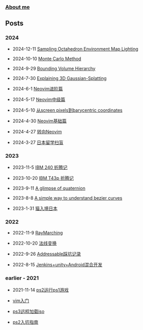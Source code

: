 
### [About me](https://waizui.github.io/about.html)

## Posts  

### 2024

* 2024-12-11 [Sampling Octahedron Environment Map Lighting](https://waizui.github.io/posts/env_map_light/env_map_light.html)

* 2024-10-10 [Monte Carlo Method](https://waizui.github.io/posts/monte_carlo/monte_carlo.html)

* 2024-9-29 [Bounding Volume Hierarchy](https://waizui.github.io/posts/bvh/bvh.html)

* 2024-7-30 [Explaining 3D Gaussian-Splatting](https://waizui.github.io/posts/gaussian_splatting/gaussian_splatting.html)

* 2024-6-1 [Neovim进阶篇](https://waizui.github.io/posts/nvim_advanced/nvim_advanced.html)

* 2024-5-17 [Neovim中级篇](https://waizui.github.io/posts/nvim_intermediate/nvim_intermediate.html)

* 2024-5-10 [从screen pixels到barycentric coordinates](https://waizui.github.io/posts/barycentric/barycentric.html)

* 2024-4-30 [Neovim基础篇](https://waizui.github.io/posts/nvim_basic/nvim_basic.html)

* 2024-4-27 [转向Neovim](https://waizui.github.io/posts/move_to_nvim/move_to_nvim.html)

* 2024-3-27 [日本留学扫盲](https://waizui.github.io/posts/japan_study/japan_study.html)

### 2023

* 2023-11-5 [IBM 240 折腾记](https://waizui.github.io/posts/ibm_240/ibm_240.html)

* 2023-10-20 [IBM T43p 折腾记](https://waizui.github.io/posts/ibm_t43/ibm_t43.html)

* 2023-9-11 [A glimpse of quaternion](https://waizui.github.io/posts/a_glimpse_of_quaternion/a_glimpse_of_quaternion.html)

* 2023-8-8 [A simple way to understand bezier curves](https://waizui.github.io/posts/bezier_curves/a_simple_way_to_understand_bezier_curves.html)  

* 2023-1-31 [猫入境日本](https://waizui.github.io/posts/catToJapan/pets.html)  


### 2022

* 2022-11-9 [RayMarching](https://waizui.github.io/posts/ray_marching/ray_marching.html)  

* 2022-10-20 [法线变换](https://waizui.github.io/posts/normalTransform/normalTransform.html)  

* 2022-9-26 [Addressable踩坑记录](https://waizui.github.io/posts/addressable/Addressable_issues.html)  

* 2022-8-15 [Jenkins+unity+Android混合开发](https://waizui.github.io/posts/unity_jenkins_android/unity+jenkins+android.html)  

### earlier - 2021

* 2021-11-14 [ps2运行ps1游戏](https://waizui.github.io/posts/popstartTutor.html)

* [vim入门](https://waizui.github.io/posts/vimTutor/vimTutor.html)

* [ps3远程加载iso](https://waizui.github.io/posts/ps3netsrvTutor.html)

* [ps2入坑指南](https://waizui.github.io/posts/ps2guide/ps2guide.html)

